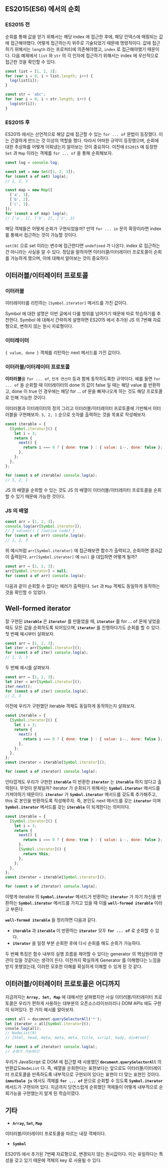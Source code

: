 ## ES2015(ES6) 에서의 순회

### ES2015 전

순회를 통해 값을 얻기 위해서는 해당 index 에 접근한 후에, 해당 인덱스에 매핑되는 값에 접근해야했다. 어떻게 접근하는지 위주로 기술되었기 때문에 명령적이다. 값에 접근하기 위해서는 `length` 라는 프로퍼티에 의존해야했고, `index` 로 접근해야했기 때문이다. 다음 예제에서 `list` 와 `str` 의 각 인자에 접근하기 위해서는 index 에 우선적으로 접근한 것을 확인할 수 있다.

```jsx
const list = [1, 2, 3];
for (var i = 0; i < list.length; i++) {
  log(list[i]);
}

const str = 'abc';
for (var i = 0; i < str.length; i++) {
  log(str[i]);
}
```

### ES2015 후

ES2015 에서는 선언적으로 해당 값에 접근할 수 있는 `for ... of` 문법이 등장했다. 이는 간결하게 만드는 것 이상의 역할을 했다. 따라서 어떠한 규약이 등장했으며, 순회에 대한 추상화를 어떻게 이뤄냈는지 알아보는 것이 중요하다. 이전에 `ES2015` 에 등장한 `Set` 과 `Map` 이라는 객체를 `for ... of` 을 통해 순회해보자.

```jsx
const log = console.log;

const set = new Set([1, 2, 3]);
for (const a of set) log(a);
// 1, 2, 3

const map = new Map([
  ['a', 1],
  ['b', 2],
  ['c', 3],
]);
for (const a of map) log(a);
// ['a', 1], ['b', 2], ['c', 3]
```

해당 객체들은 어떻게 순회가 구현되었을까? 만약 `for ... in` 문의 확장이라면 index 를 통해서 접근하는 것이 가능할 것이다.

`set[0]` 으로 set 이라는 변수에 접근한다면 `undefined` 가 나온다. index 로 접근하는 건 아니라는 사실을 알 수 있다. 정답을 말하자면 이터러클/이터레이터 프로토콜이 순회를 가능하게 했으며, 이에 대해서 알아보는 것이 중요하다.

## 이터러블/이터레이터 프로토콜

### 이터러블

이터레이터를 리턴하는 `[Symbol.iterator]` 메서드를 가진 값이다.

Symbol 에 대한 설명은 이번 글에서 다룰 범위를 넘어가기 때문에 따로 학습하기를 추천한다. Symbol 에 대해서 간략하게 설명하면 ES2015 에서 추가된 JS 의 7번째 자료형으로, 변하지 않는 원시 자료형이다.

### 이터레이터

`{ value, done }` 객체를 리턴하는 next 메서드를 가진 값이다.

### 이터러블/이터레이터 프로토콜

**이터러블**을 `for ... of`, `전개 연산자` 등과 함께 동작하도록한 규약이다. 예를 들면 `for ... of` 을 순회할 때 이터레이터의 done 의 값이 false 일 때는 해당 value 를 반환하고, done 이 true 인 경우에는 해당 for ... of 문을 빠져나오게 하는 것도 해당 프로토콜로 인해 가능한 것이다.

이터러블과 이터레이터의 정의 그리고 이터러블/이터레이터 프로토콜에 기반해서 이터러블을 구현해보자. `3, 2, 1` 순으로 숫자를 출력하는 것을 목표로 작성해보자.

```jsx
const iterable = {
  [Symbol.iterator]() {
    let i = 3;
    return {
      next() {
        return i === 0 ? { done: true } : { value: i--, done: false };
      },
    };
  },
};

for (const a of iterable) console.log(a);
// 3, 2, 1
```

JS 의 배열을 순회할 수 있는 것도 JS 의 배열이 이터러블/이터레이터 프로토콜을 순회할 수 있기 때문에 가능한 것이다.

### JS 의 배열

```jsx
const arr = [1, 2, 3];
console.log(arr[Symbol.iterator]);
// ƒ values() { [native code] }
for (const a of arr) console.log(a);
// 1, 2, 3
```

위 예시처럼 `arr[Symbol.iterator]` 에 접근해보면 함수가 출력되고, 순회하면 결과값이 출력된다. `arr[Symbol.iterator]` 에 `null` 을 대입하면 어떻게 될까?

```jsx
const arr = [1, 2, 3];
arr[Symbol.iterator] = null;
for (const a of arr) console.log(a);
```

다음과 같이 순회할 수 없다는 에러가 출력된다. `Set` 과 `Map` 객체도 동일하게 동작하는 것을 확인할 수 있었다.

## Well-formed iterator

잘 구현된 **`iterable`** 은 **`iterator`** 를 만들었을 때, **`iterator`** 를 for ... of 문에 넣었을 때도 모든 값을 순회하도록 되어있으며, **`iterator`** 를 진행하다가도 순회를 할 수 있다. 첫 번째 예시부터 살펴보자.

```jsx
const arr = [1, 2, 3];
let iter = arr[Symbol.iterator]();
for (const a of iter) console.log(a);
// 1, 2, 3
```

두 번째 예시를 살펴보자.

```jsx
const arr = [1, 2, 3];
let iter = arr[Symbol.iterator]();
iter.next();
for (const a of iter) console.log(a);
// 2, 3
```

이전에 우리가 구현했던 iterable 객체도 동일하게 동작하는지 살펴보자.

```jsx
const iterable = {
  [Symbol.iterator]() {
    let i = 3;
    return {
      next() {
        return i === 0 ? { done: true } : { value: i--, done: false };
      },
    };
  },
};
const iterator = iterable[Symbol.iterator]();

for (const a of iterator) console.log(a);
```

안타깝게도 우리가 구현한 **`iterable`** 이 반환한 **`iterator`** 는 **`iterable`** 하지 않다고 출력된다. 무엇이 문제일까? iterator 가 순회되기 위해서는 **`Symbol.iterator`** 메서드를 가져야하기 때문이다. **`iterator`** 가 **`Symbol.iterator`** 메서드를 갖도록 추가해주고, this 로 본인을 반환하도록 작성해주자. 즉, 본인도 next 메서드를 갖는 **`iterator`** 이며 **`Symbol.iterator`** 메서드를 갖는 **`iterable`** 이 되게한다는 의미이다.

```jsx
const iterable = {
  [Symbol.iterator]() {
    let i = 3;
    return {
      next() {
        return i === 0 ? { done: true } : { value: i--, done: false };
      },
      [Symbol.iterator]() {
        return this;
      },
    };
  },
};
const iterator = iterable[Symbol.iterator]();

for (const a of iterator) console.log(a);
```

이렇게 iterable 의 **`Symbol.iterator`** 메서드가 반환하는 **`iterator`** 가 자기 자신을 반환하는 **`Symbol.iterator`** 메서드를 가지고 있을 때 이를 **`well-formed iterable`** 이라고 부른다.

**`well-formed iterable`** 을 정리하면 다음과 같다.

- **`iterable`** 과 **`iterable`** 이 반환하는 **`iterator`** 모두 **`for ... of`** 로 순회할 수 있다.
- **`iterator`** 을 일정 부분 순회한 후에 다시 순회를 해도 순회가 가능하다.

두 번째 특징은 함수 내부의 실행 흐름을 제어할 수 있다는 generator 의 핵심원리와 연관이 있을 것같다는 생각이 든다. 이전까지 확실하게 Generator 를 이해했다는 느낌을 받지 못했었는데, 이러한 모호한 이해를 확실하게 이해할 수 있게 된 것 같다.

## 이터러블/이터레이터 프로토콜은 어디까지

지금까지는 **`Array, Set, Map`** 에 대해서만 살펴봤지만 사실 이터러블/이터레이터 프로토콜은 우리가 편하게 사용하는 대부분의 오픈소스라이브러리나 DOM APIs 에도 구현이 되어있다. 한 가지 예시를 알아보자.

```jsx
const all = documnet.querySelectorAll('*');
let iterator = all[Symbol.iterator]();
cnsole.log(all);
// NodeList(9)
// [html, head, meta, meta, meta, title, script, body, div#root]

for (const a of iterator) console.log(a);
// 순회가 가능하다!
```

우리가 JavaScript 로 DOM 에 접근할 때 사용했던 **`document.querySelectorAll`** 의 반환값도`NodeList` 다. 즉, 배열을 순회한다는 표현보다는 앞으로도 이터러블/이터레이터 프로토콜을 만족하도록 내부적으로 구현되어 있다는 표현이 더 맞는 표현인 것이다. **`immutbale js`** 에서도 객체를 **`for ... of`** 문으로 순회할 수 있도록 **`Symbol.iterator`** 메서드가 구현되어 있다. 지금까지 당연스럽게 순회했던 객체들이 어떻게 내부적으로 순회가능을 구현했는지 알게 된 학습이였다.

## 기타

- **`Array`, `Set`, `Map`**

이터러블/이터레이터 프로토콜을 따르는 내장 객체이다.

- **`Symbol`**

ES2015 에서 추가된 7번째 자료형으로, 변경되지 않는 원시값이다. 이는 유일하다는 특성을 갖고 있기 때문에 객체의 key 로 사용될 수 있다.
